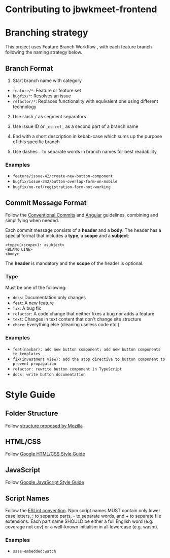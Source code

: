 # Contributing to jbwkmeet-frontend

# Branching strategy

This project uses Feature Branch Workflow , with each feature branch following the naming strategy below.

## Branch Format

1. Start branch name with category

- `feature/*`: Feature or feature set
- `bugfix/*`: Resolves an issue
- `refactor/*`: Replaces functionality with equivalent one using different technology

2. Use slash `/` as segment separators

3. Use issue ID or `_no-ref_` as a second part of a branch name

4. End with a short description in kebab-case which sums up the purpose of this specific branch

5. Use dashes `-` to separate words in branch names for best readability

### Examples

- `feature/issue-42/create-new-button-component`
- `bugfix/issue-342/button-overlap-form-on-mobile`
- `bugfix/no-ref/registration-form-not-working`

## Commit Message Format

Follow the [Conventional Commits](https://www.conventionalcommits.org) and [Angular](https://github.com/angular/angular/blob/main/CONTRIBUTING.md#commit) guidelines, combining and simplifying when needed.

Each commit message consists of a **header** and a **body**. The header has a special
format that includes a **type**, a **scope** and a **subject**:

```text
<type>(<scope>): <subject>
<BLANK LINE>
<body>
```

The **header** is mandatory and the **scope** of the header is optional.

### Type

Must be one of the following:

- `docs`: Documentation only changes
- `feat`: A new feature
- `fix`: A bug fix
- `refactor`: A code change that neither fixes a bug nor adds a feature
- `text`: Changes in text content that don't change site structure
- `chore`: Everything else (cleaning useless code etc.)

### Examples

- `feat(navbar): add new button component; add new button components to templates`
- `fix(investment view): add the stop directive to button component to prevent propagation`
- `refactor: rewrite button component in TypeScript`
- `docs: write button documentation`

# Style Guide

## Folder Structure

Follow [structure proposed by Mozilla](https://developer.mozilla.org/en-US/docs/Learn_web_development/Getting_started/Environment_setup/Dealing_with_files#what_structure_should_a_website_have)

## HTML/CSS

Follow [Google HTML/CSS Style Guide](https://google.github.io/styleguide/htmlcssguide.html)

## JavaScript

Follow [Google JavaScript Style Guide](https://google.github.io/styleguide/jsguide.html)

## Script Names

Follow the [ESLint convention](https://eslint.org/docs/latest/contribute/package-json-conventions#names). Npm script names MUST contain only lower case letters, : to separate parts, - to separate words, and + to separate file extensions. Each part name SHOULD be either a full English word (e.g. coverage not cov) or a well-known initialism in all lowercase (e.g. wasm).

### Examples

- `sass-embedded:watch`
